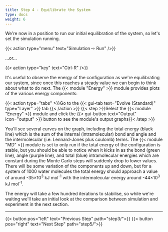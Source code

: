 ```yaml
---
title: Step 4 - Equilibrate the System
type: docs
weight: 6
---
```



We're now in a position to run our initial equilibration of the system, so let's set the simulation running.

{{< action type="menu" text="Simulation &#8680; Run" />}}

...or...

{{< action type="key" text="Ctrl-R" />}}


It's useful to observe the energy of the configuration as we're equilibrating our system, since once this reaches a steady value we can begin to think about what to do next. The {{< module "Energy" >}} module provides plots of the various energy components:

{{< action type="tabs" >}}Go to the {{< gui-tab text="Evolve (Standard)" type="Layer" >}} tab {{< /action >}}
{{< step >}}Select the {{< module "Energy" >}} module and click the {{< gui-button text="Output" icon="output" >}} button to see the module's output graphs{{< /step >}}


You'll see several curves on the graph, including the total energy (black line) which is the sum of the internal (intramolecular) bond and angle and the intermolecular (i.e. Lennard-Jones plus coulomb) terms. The {{< module "MD" >}} module is set to only run if the total energy of the configuration is stable, but you should be able to notice when it kicks in as the bond (green line), angle (purple line), and total (blue) intramolecular energies which are constant during the Monte Carlo steps will suddenly drop to lower values. There will be some variation of the components up and down, but for a system of 1000 water molecules the total energy should approach a value of around -35&times;10<sup>3</sup> kJ mol<sup>-1</sup> with the intermolecular energy around -44&times;10<sup>3</sup> kJ mol<sup>-1</sup>.

The energy will take a few hundred iterations to stabilise, so while we're waiting we'll take an initial look at the comparison between simulation and experiment in the next section.

* * *
{{< button pos="left" text="Previous Step" path="step3/">}}
{{< button pos="right" text="Next Step" path="step5/">}}
